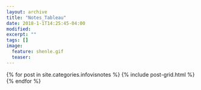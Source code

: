 ```yaml
---
layout: archive
title: "Notes_Tableau"
date: 2018-1-1T14:25:45-04:00
modified:
excerpt: ""
tags: []
image: 
  feature: shenle.gif
  teaser:
---
```



<div class="tiles">
{% for post in site.categories.infovisnotes %}
  {% include post-grid.html %}
{% endfor %}
</div><!-- /.tiles 把所有categories 有 infovisnotes 的列出来-->
